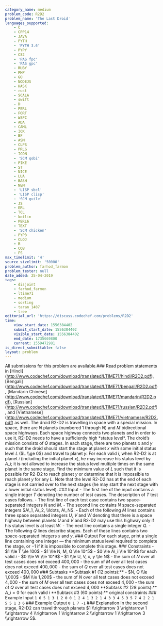 ```yaml
---
category_name: medium
problem_code: R2D2
problem_name: 'The Last Droid'
languages_supported:
    - C
    - CPP14
    - JAVA
    - PYTH
    - 'PYTH 3.6'
    - PYPY
    - CS2
    - 'PAS fpc'
    - 'PAS gpc'
    - RUBY
    - PHP
    - GO
    - NODEJS
    - HASK
    - rust
    - SCALA
    - swift
    - D
    - PERL
    - FORT
    - WSPC
    - ADA
    - CAML
    - ICK
    - BF
    - ASM
    - CLPS
    - PRLG
    - ICON
    - 'SCM qobi'
    - PIKE
    - ST
    - NICE
    - LUA
    - BASH
    - NEM
    - 'LISP sbcl'
    - 'LISP clisp'
    - 'SCM guile'
    - JS
    - ERL
    - TCL
    - kotlin
    - PERL6
    - TEXT
    - 'SCM chicken'
    - PYP3
    - CLOJ
    - R
    - COB
    - FS
max_timelimit: '4'
source_sizelimit: '50000'
problem_author: farhod_farmon
problem_tester: null
date_added: 25-04-2019
tags:
    - disjoint
    - farhod_farmon
    - ltime71
    - medium
    - sorting
    - taran_1407
    - tree
editorial_url: 'https://discuss.codechef.com/problems/R2D2'
time:
    view_start_date: 1556384402
    submit_start_date: 1556384402
    visible_start_date: 1556384402
    end_date: 1735669800
    current: 1559472981
is_direct_submittable: false
layout: problem
---
```

All submissions for this problem are available.\### Read problem statements in \[Hindi\](http://www.codechef.com/download/translated/LTIME71/hindi/R2D2.pdf), \[Bengali\](http://www.codechef.com/download/translated/LTIME71/bengali/R2D2.pdf), \[Mandarin Chinese\](http://www.codechef.com/download/translated/LTIME71/mandarin/R2D2.pdf), \[Russian\](http://www.codechef.com/download/translated/LTIME71/russian/R2D2.pdf), and \[Vietnamese\](http://www.codechef.com/download/translated/LTIME71/vietnamese/R2D2.pdf) as well. The droid R2-D2 is travelling in space with a special mission. In space, there are $N$ planets (numbered $1$ through $N$) and $M$ bidirectional space highways. Each space highway connects two planets and in order to use it, R2-D2 needs to have a sufficiently high \*status level\*. The droid’s mission consists of $Q$ stages. In each stage, there are two planets $x$ and $y$ such that the droid should start the stage at planet $x$ with some initial status level $L$ ($L \\ge 0$) and travel to planet $y$. For each valid $i$, when R2-D2 is at planet $i$ (including the initial planet $x$), he may increase his status level by $A\_i$; it is not allowed to increase the status level multiple times on the same planet in the same stage. Find the minimum value of $L$ such that it is possible for R2-D2 to reach planet $y$ or determine that it is impossible to reach planet $y$ for any $L$. Note that the level R2-D2 has at the end of each stage is not carried over to the next stages (he may start the next stage with a lower initial status level). ### Input - The first line of the input contains a single integer $T$ denoting the number of test cases. The description of $T$ test cases follows. - The first line of each test case contains two space-separated integers $N$ and $M$. - The second line contains $N$ space-separated integers $A\_1, A\_2, \\ldots, A\_N$. - Each of the following $M$ lines contains three space separated integers $U$, $V$ and $W$ denoting that there is a space highway between planets $U$ and $V$ and R2-D2 may use this highway only if his status level is at least $W$. - The next line contains a single integer $Q$. - The following $Q$ lines describe stages. Each of these lines contains two space-separated integers $x$ and $y$. ### Output For each stage, print a single line containing one integer ― the minimum status level required to complete the stage, or $-1$ if it is impossible to complete this stage. ### Constraints - $1 \\le T \\le 100$ - $1 \\le N, M, Q \\le 10^5$ - $0 \\le A\_i \\le 10^9$ for each valid $i$ - $0 \\le W \\le 10^9$ - $1 \\le U, V, x, y \\le N$ - the sum of $N$ over all test cases does not exceed $400,000$ - the sum of $M$ over all test cases does not exceed $400,000$ - the sum of $Q$ over all test cases does not exceed $400,000$ ### Subtasks \*\*Subtask #1 (12 points):\*\* - $N, Q \\le 1,000$ - $M \\le 1,200$ - the sum of $N$ over all test cases does not exceed $4,000$ - the sum of $M$ over all test cases does not exceed $4,000$ - the sum of $Q$ over all test cases does not exceed $4,000$ \*\*Subtask #2 (28 points):\*\* $A\_i = 0$ for each valid $i$ \*\*Subtask #3 (60 points):\*\* original constraints ### Example Input ``` 1 6 5 1 3 1 2 0 0 1 2 4 1 3 2 1 4 3 3 4 5 3 5 7 4 2 2 1 5 5 1 3 6 ``` ### Example Output ``` 0 1 7 -1 ``` ### Explanation In the second stage, R2-D2 can travel through planets $1 \\rightarrow 3 \\rightarrow 1 \\rightarrow 4 \\rightarrow 1 \\rightarrow 2 \\rightarrow 1 \\rightarrow 3 \\rightarrow 5$.
